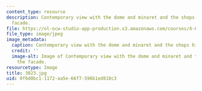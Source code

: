```yaml
---
content_type: resource
description: Contemporary view with the dome and minaret and the shops hiding the
  facade.
file: https://ol-ocw-studio-app-production.s3.amazonaws.com/courses/4-614-religious-architecture-and-islamic-cultures-fall-2002/0f6d0bc11172aa5e66f7596b1ed818c3_3023.jpg
file_type: image/jpeg
image_metadata:
  caption: Contemporary view with the dome and minaret and the shops hiding the facade.
  credit: ''
  image-alt: Image of Contemporary view with the dome and minaret and the shops hiding
    the facade.
resourcetype: Image
title: 3023.jpg
uid: 0f6d0bc1-1172-aa5e-66f7-596b1ed818c3
---
```

